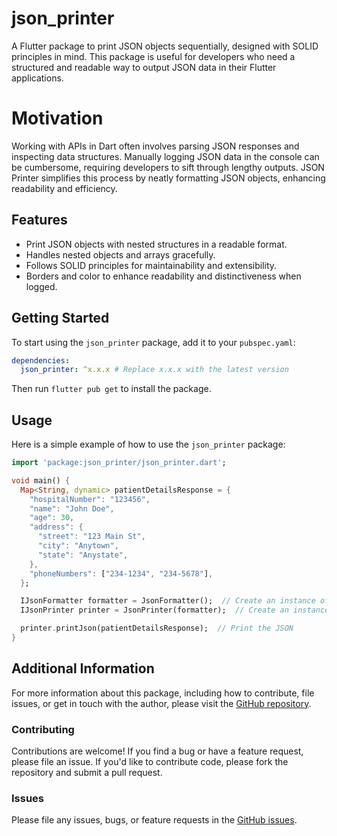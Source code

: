 
# json_printer

A Flutter package to print JSON objects sequentially, designed with SOLID principles in mind. This package is useful for developers who need a structured and readable way to output JSON data in their Flutter applications.

# Motivation
Working with APIs in Dart often involves parsing JSON responses and inspecting data structures. Manually logging JSON data in the console can be cumbersome, requiring developers to sift through lengthy outputs. JSON Printer simplifies this process by neatly formatting JSON objects, enhancing readability and efficiency.

## Features

- Print JSON objects with nested structures in a readable format.
- Handles nested objects and arrays gracefully.
- Follows SOLID principles for maintainability and extensibility.
- Borders and color to enhance readability and distinctiveness when logged.

## Getting Started

To start using the `json_printer` package, add it to your `pubspec.yaml`:

```yaml
dependencies:
  json_printer: ^x.x.x # Replace x.x.x with the latest version
```

Then run `flutter pub get` to install the package.

## Usage

Here is a simple example of how to use the `json_printer` package:

```dart
import 'package:json_printer/json_printer.dart';

void main() {
  Map<String, dynamic> patientDetailsResponse = {
    "hospitalNumber": "123456",
    "name": "John Doe",
    "age": 30,
    "address": {
      "street": "123 Main St",
      "city": "Anytown",
      "state": "Anystate",
    },
    "phoneNumbers": ["234-1234", "234-5678"],
  };

  IJsonFormatter formatter = JsonFormatter();  // Create an instance of JsonFormatter
  IJsonPrinter printer = JsonPrinter(formatter);  // Create an instance of JsonPrinter with the formatter

  printer.printJson(patientDetailsResponse);  // Print the JSON
}
```

## Additional Information

For more information about this package, including how to contribute, file issues, or get in touch with the author, please visit the [GitHub repository](https://github.com/yinkyAde/json_printer).

### Contributing

Contributions are welcome! If you find a bug or have a feature request, please file an issue. If you'd like to contribute code, please fork the repository and submit a pull request.

### Issues

Please file any issues, bugs, or feature requests in the [GitHub issues](https://github.com/yinkyAde/json_printer).
